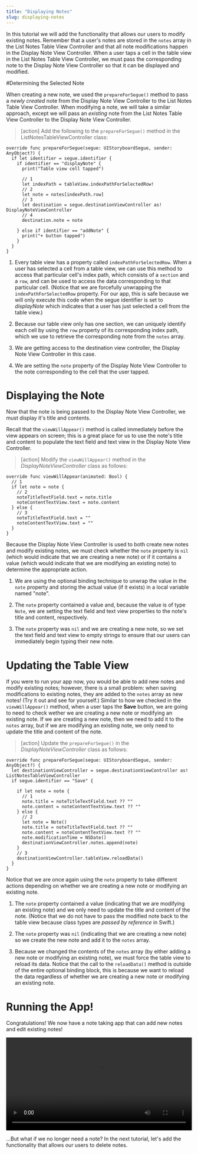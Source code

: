 ```yaml
---
title: "Displaying Notes"
slug: displaying-notes
---
```


In this tutorial we will add the functionality that allows our users to modify existing notes. Remember that a user's notes are stored in the `notes` array in the List Notes Table View Controller and that all note modifications happen in the Display Note View Controller. When a user taps a cell in the table view in the List Notes Table View Controller, we must pass the corresponding note to the Display Note View Controller so that it can be displayed and modified.

#Determining the Selected Note

When creating a new note, we used the `prepareForSegue()` method to pass a *newly created* note from the Display Note View Controller to the List Notes Table View Controller. When modifying a note, we will take a similar approach, except we will pass an *existing* note from the List Notes Table View Controller to the Display Note View Controller.

> [action]
Add the following to the `prepareForSegue()` method in the ListNotesTableViewController class:
>
    override func prepareForSegue(segue: UIStoryboardSegue, sender: AnyObject?) {
      if let identifier = segue.identifier {
        if identifier == "displayNote" {
          print("Table view cell tapped")
>          
          // 1
          let indexPath = tableView.indexPathForSelectedRow!
          // 2
          let note = notes[indexPath.row]
          // 3
          let destination = segue.destinationViewController as! DisplayNoteViewController
          // 4
          destination.note = note
>          
        } else if identifier == "addNote" {
          print("+ button tapped")
        }
      }
    }

1. Every table view has a property called `indexPathForSelectedRow`. When a user has selected a cell from a table view, we can use this method to access that particular cell's index path, which consists of a `section` and a `row`, and can be used to access the data corresponding to that particular cell. (Notice that we are forcefully unwrapping the `indexPathForSelectedRow` property. For our app, this is safe because we will only execute this code when the segue identifier is set to *displayNote* which indicates that a user has just selected a cell from the table view.)

2. Because our table view only has one section, we can uniquely identify each cell by using the `row` property of its corresponding index path, which we use to retrieve the corresponding note from the `notes` array.

3. We are getting access to the destination view controller, the Display Note View Controller in this case.

4. We are setting the `note` property of the Display Note View Controller to the note corresponding to the cell that the user tapped.

# Displaying the Note

Now that the note is being passed to the Display Note View Controller, we must display it's title and contents.

Recall that the `viewWillAppear()` method is called immediately before the view appears on screen; this is a great place for us to use the note's title and content to populate the text field and text view in the Display Note View Controller.

> [action]
Modify the `viewWillAppear()` method in the *DisplayNoteViewController* class as follows:
>
    override func viewWillAppear(animated: Bool) {
      // 1
      if let note = note {
        // 2
        noteTitleTextField.text = note.title
        noteContentTextView.text = note.content
      } else {
        // 3
        noteTitleTextField.text = ""
        noteContentTextView.text = ""
      }
    }

Because the Display Note View Controller is used to both create new notes and modify existing notes, we must check whether the `note` property is `nil` (which would indicate that we are creating a new note) or if it contains a value (which would indicate that we are modifying an existing note) to determine the appropriate action.

1. We are using the optional binding technique to unwrap the value in the `note` property and storing the actual value (if it exists) in a local variable named "note".

2. The `note` property contained a value and, because the value is of type `Note`, we are setting the text field and text view properties to the note's title and content, respectively.

3.  The `note` property was `nil` and we are creating a new note, so we set the text field and text view to empty strings to ensure that our users can immediately begin typing their new note.

# Updating the Table View

If you were to run your app now, you would be able to add new notes and modify existing notes; however, there is a small problem: when saving modifications to existing notes, they are added to the `notes` array as new notes! (Try it out and see for yourself.) Similar to how we checked in the `viewWillAppear()` method, when a user taps the **Save** button, we are going to need to check wether we are creating a new note or modifying an existing note. If we are creating a new note, then we need to add it to the `notes` array, but if we are modifying an existing note, we only need to update the title and content of the note.

> [action]
Update the `prepareForSegue()` in the *DisplayNoteViewController* class as follows:
>
    override func prepareForSegue(segue: UIStoryboardSegue, sender: AnyObject?) {
      let destinationViewController = segue.destinationViewController as! ListNotesTableViewController
      if segue.identifier == "Save" {
>
        if let note = note {
          // 1
          note.title = noteTitleTextField.text ?? ""
          note.content = noteContentTextView.text ?? ""
        } else {
          // 2
          let note = Note()
          note.title = noteTitleTextField.text ?? ""
          note.content = noteContentTextView.text ?? ""
          note.modificationTime = NSDate()
          destinationViewController.notes.append(note)
        }
        // 3
        destinationViewController.tableView.reloadData()
      }
    }

Notice that we are once again using the `note` property to take different actions depending on whether we are creating a new note or modifying an existing note.

1. The `note` property contained a value (indicating that we are modifying an existing note) and we only need to update the title and content of the note. (Notice that we do not have to pass the modified note back to the table view because class types are *passed by reference* in Swift.)

2. The `note` property was `nil` (indicating that we are creating a new note) so we create the new note and add it to the `notes` array.

3. Because we changed the contents of the `notes` array (by either adding a new note or modifying an existing note), we must force the table view to reload its data. Notice that the call to the `reloadData()` method is outside of the entire optional binding block, this is because we want to reload the data regardless of whether we are creating a new note or modifying an existing note.

# Running the App!

Congratulations! We now have a note taking app that can add new notes and edit existing notes!

<video width="100%" controls>
    <source src="https://s3.amazonaws.com/mgwu-misc/Make+School+Notes/P09-complete.mov" type="video/mp4">
</video>

...But what if we no longer need a note? In the next tutorial, let's add the functionality that allows our users to delete notes.
